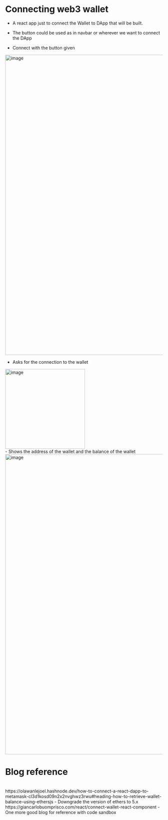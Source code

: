 # Connecting web3 wallet
- A react app just to connect the Wallet to DApp that will be built.
- The button could be used as in navbar or wherever we want to connect the DApp

- Connect with the button given
<img width="960" alt="image" src="https://user-images.githubusercontent.com/96490105/234349887-ca1bd77c-30b0-43c9-9c70-d394ff9b92e5.png">

- Asks for the connection to the wallet
<img width="255" alt="image" src="https://user-images.githubusercontent.com/96490105/234350011-2775e95c-8647-4680-a555-a3e16caf1b89.png">

<br>
- Shows the address of the wallet and the balance of the wallet
<img width="960" alt="image" src="https://user-images.githubusercontent.com/96490105/234350118-0e07c424-14ac-4d67-9c99-ab541b9586a0.png">

# Blog reference
<br>
https://olawanlejoel.hashnode.dev/how-to-connect-a-react-dapp-to-metamask-cl3d1kosd09n2x2nvghwz3rwu#heading-how-to-retrieve-wallet-balance-using-ethersjs
- Downgrade the version of ethers to 5.x

<br>
https://giancarlobuomprisco.com/react/connect-wallet-react-component
- One more good blog for reference with code sandbox


